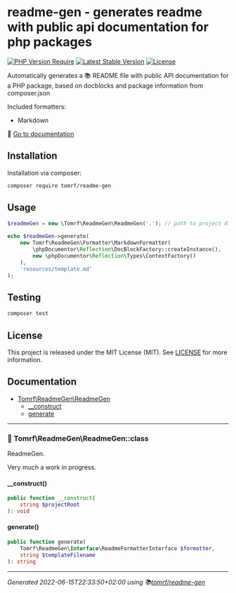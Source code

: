 # readme-gen - generates readme with public api documentation for php packages

[![PHP Version Require](http://poser.pugx.org/tomrf/readme-gen/require/php?style=flat-square)](https://packagist.org/packages/tomrf/readme-gen) [![Latest Stable Version](http://poser.pugx.org/tomrf/readme-gen/v?style=flat-square)](https://packagist.org/packages/tomrf/readme-gen) [![License](http://poser.pugx.org/tomrf/readme-gen/license?style=flat-square)](https://packagist.org/packages/tomrf/readme-gen)

Automatically generates a 📚 README file with public API documentation for a PHP package, 
based on docblocks and package information from composer.json

Included formatters:
 - Markdown

📔 [Go to documentation](#documentation)

## Installation
Installation via composer:

```bash
composer require tomrf/readme-gen
```

## Usage
```php
$readmeGen = new \Tomrf\ReadmeGen\ReadmeGen('.'); // path to project directory

echo $readmeGen->generate(
    new Tomrf\ReadmeGen\Formatter\MarkdownFormatter(
        \phpDocumentor\Reflection\DocBlockFactory::createInstance(),
        new \phpDocumentor\Reflection\Types\ContextFactory()
    ),
    'resources/template.md'
);
```

## Testing
```bash
composer test
```

## License
This project is released under the MIT License (MIT).
See [LICENSE](LICENSE) for more information.

## Documentation
 - [Tomrf\ReadmeGen\ReadmeGen](#-tomrfreadmegenreadmegenclass)
   - [__construct](#__construct)
   - [generate](#generate)


***

### 📂 Tomrf\ReadmeGen\ReadmeGen::class

ReadmeGen.

Very much a work in progress.

#### __construct()

```php
public function __construct(
    string $projectRoot
): void
```

#### generate()

```php
public function generate(
    Tomrf\ReadmeGen\Interface\ReadmeFormatterInterface $formatter,
    string $templateFilename
): string
```



***

_Generated 2022-06-15T22:33:50+02:00 using 📚[tomrf/readme-gen](https://packagist.org/packages/tomrf/readme-gen)_
